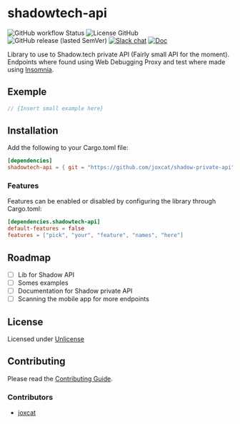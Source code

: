 # shadowtech-api
![GitHub workflow Status](https://img.shields.io/github/workflow/status/joxcat/shadow-private-api/master?style=flat-square)
![License GitHub](https://img.shields.io/github/license/joxcat/shadow-private-api?style=flat-square)
![GitHub release (lasted SemVer)](https://img.shields.io/github/release/joxcat/shadow-private-api?sort=semver&style=flat-square)
[![Slack chat](https://img.shields.io/badge/chat-on%20slack-brightgreen?style=flat-square)](https://{Project.slack_url})
[![Doc](https://img.shields.io/badge/documentation-rustdoc-purple?style=flat-square)](https://joxcat.github.io/shadow-private-api)

Library to use to Shadow.tech private API (Fairly small API for the moment). Endpoints where found using Web Debugging Proxy and test where made using [Insomnia](https://github.com/Kong/insomnia).

<!--
| OS      | Build Status |
| ------- | ------------ |
| Linux   |              |
| Windows |              |
| OSX     |              |
-->

## Exemple
```rust
// {Insert small example here}
```
<!--
For fuller examples, take a look at [`examples/some_example.rs`](examples/some_example.rs).
-->
## Installation
Add the following to your Cargo.toml file:

```toml
[dependencies]
shadowtech-api = { git = "https://github.com/joxcat/shadow-private-api" }
```

### Features
Features can be enabled or disabled by configuring the library through Cargo.toml:

```toml
[dependencies.shadowtech-api]
default-features = false
features = ["pick", "your", "feature", "names", "here"]
```
<!--
The default features are: {Features list}.

The following is a full list of features:
- **feature:** description

### Dependencies
{External dependencies if needed}
-->
## Roadmap
- [ ] Lib for Shadow API
- [ ] Somes examples
- [ ] Documentation for Shadow private API
- [ ] Scanning the mobile app for more endpoints

<!--
## FAQ
{Insert common errors and response to questions}
-->
## License
Licensed under [Unlicense](LICENSE)

## Contributing
Please read the [Contributing Guide](.github/CONTRIBUTING.md).

### Contributors
- [joxcat](https://github.com/joxcat)
<!--
## Related Projects
- {Some related project}

## Alternatives
{Insert alternatives if it exist somes}
-->
